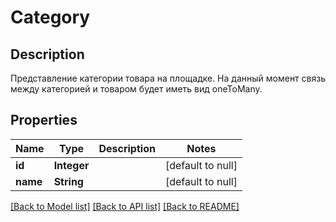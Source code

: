 # Category

## Description
Представление категории товара на площадке. На данный момент связь между категорией и товаром будет иметь вид oneToMany.

## Properties

| Name | Type | Description | Notes |
|------------ | ------------- | ------------- | -------------|
| **id** | **Integer** |  | [default to null] |
| **name** | **String** |  | [default to null] |

[[Back to Model list]](../README.md#documentation-for-models) [[Back to API list]](../README.md#documentation-for-api-endpoints) [[Back to README]](../README.md)

